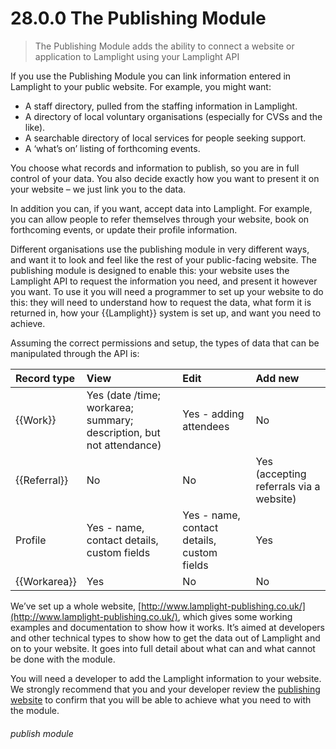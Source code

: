 # 28.0.0 The Publishing Module

> The Publishing Module adds the ability to connect a website or application to Lamplight using your Lamplight API



If you use the Publishing Module you can link information entered in Lamplight to your public website.  For example, you might want:

- A staff directory, pulled from the staffing information in Lamplight.
- A directory of local voluntary organisations (especially for CVSs and the like).
- A searchable directory of local services for people seeking support.
- A ‘what’s on’ listing of forthcoming events.

You choose what records and information to publish, so you are in full control of your data.  You also decide exactly how you want to present it on your website – we just link you to the data.

In addition you can, if you want, accept data into Lamplight.  For example, you can allow people to refer themselves through your website, book on forthcoming events, or update their profile information.

Different organisations use the publishing module in very different ways, and want it to look and feel like the rest of your public-facing website.  The publishing module is designed to enable this: your website uses the Lamplight API to request the information you need, and present it however you want.  To use it you will need a programmer to set up your website to do this: they will need to understand how to request the data, what form it is returned in, how your {{Lamplight}} system is set up, and want you need to achieve.  

Assuming the correct permissions and setup, the types of data that can be manipulated through the API is:

| Record type | View | Edit | Add new |
| :---------  | :---------- | :---------- | :-------- |
| {{Work}}    | Yes (date /time; workarea; summary; description, but not attendance) | Yes - adding attendees | No |
| {{Referral}} | No | No | Yes (accepting referrals via a website) |
| Profile | Yes - name, contact details, custom fields | Yes - name, contact details, custom fields | Yes |
| {{Workarea}} | Yes | No | No |


We’ve set up a whole website, [http://www.lamplight-publishing.co.uk/](http://www.lamplight-publishing.co.uk/), which gives some working examples and documentation to show how it works.  It’s aimed at developers and other technical types to show how to get the data out of Lamplight and on to your website.  It goes into full detail about what can and what cannot be done with the module.  

You will need a developer to add the Lamplight information to your website.  We strongly recommend that you and your developer review the [publishing website](http://www.lamplight-publishing.co.uk/) to confirm that you will be able to achieve what you need to with the module.


###### publish module

